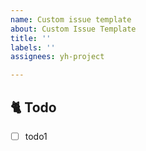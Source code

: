 ```yaml
---
name: Custom issue template
about: Custom Issue Template
title: ''
labels: ''
assignees: yh-project

---
```


## 🐈 Todo

-   [ ] todo1
